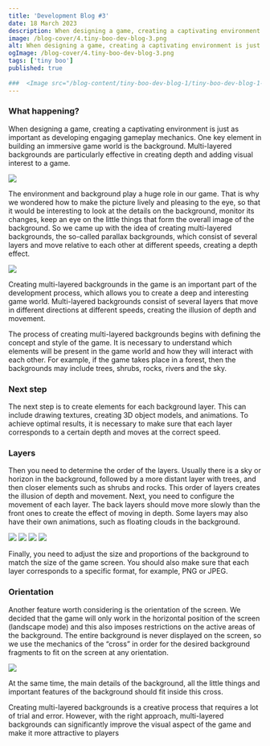 ```yaml
---
title: 'Development Blog #3'
date: 18 March 2023
description: When designing a game, creating a captivating environment is just as important as developing engaging gameplay mechanics.
image: /blog-cover/4.tiny-boo-dev-blog-3.png
alt: When designing a game, creating a captivating environment is just as important as developing engaging gameplay mechanics.
ogImage: /blog-cover/4.tiny-boo-dev-blog-3.png
tags: ['tiny boo']
published: true
	
###  <Image src="/blog-content/tiny-boo-dev-blog-1/tiny-boo-dev-blog-1-2.png"></Image>
---
```


### What happening?

When designing a game, creating a captivating environment is just as important as developing engaging gameplay mechanics. One key element in building an immersive game world is the background. Multi-layered backgrounds are particularly effective in creating depth and adding visual interest to a game.

<Image src="/blog-content/tiny-boo-dev-blog-3/tiny-boo-dev-blog-3-1.webp"></Image>

The environment and background play a huge role in our game. That is why we wondered how to make the picture lively and pleasing to the eye, so that it would be interesting to look at the details on the background, monitor its changes, keep an eye on the little things that form the overall image of the background. So we came up with the idea of creating multi-layered backgrounds, the so-called parallax backgrounds, which consist of several layers and move relative to each other at different speeds, creating a depth effect.

<Image src="/blog-content/tiny-boo-dev-blog-3/tiny-boo-dev-blog-3-2.png"></Image>

Creating multi-layered backgrounds in the game is an important part of the development process, which allows you to create a deep and interesting game world. Multi-layered backgrounds consist of several layers that move in different directions at different speeds, creating the illusion of depth and movement.

The process of creating multi-layered backgrounds begins with defining the concept and style of the game. It is necessary to understand which elements will be present in the game world and how they will interact with each other. For example, if the game takes place in a forest, then the backgrounds may include trees, shrubs, rocks, rivers and the sky.

### Next step

The next step is to create elements for each background layer. This can include drawing textures, creating 3D object models, and animations. To achieve optimal results, it is necessary to make sure that each layer corresponds to a certain depth and moves at the correct speed.

### Layers

Then you need to determine the order of the layers. Usually there is a sky or horizon in the background, followed by a more distant layer with trees, and then closer elements such as shrubs and rocks. This order of layers creates the illusion of depth and movement. Next, you need to configure the movement of each layer. The back layers should move more slowly than the front ones to create the effect of moving in depth. Some layers may also have their own animations, such as floating clouds in the background.

<Image src="/blog-content/tiny-boo-dev-blog-3/tiny-boo-dev-blog-3-3.webp"></Image>
<Image src="/blog-content/tiny-boo-dev-blog-3/tiny-boo-dev-blog-3-4.webp"></Image>
<Image src="/blog-content/tiny-boo-dev-blog-3/tiny-boo-dev-blog-3-5.webp"></Image>
<Image src="/blog-content/tiny-boo-dev-blog-3/tiny-boo-dev-blog-3-6.webp"></Image>

Finally, you need to adjust the size and proportions of the background to match the size of the game screen. You should also make sure that each layer corresponds to a specific format, for example, PNG or JPEG.

### Orientation

Another feature worth considering is the orientation of the screen. We decided that the game will only work in the horizontal position of the screen (landscape mode) and this also imposes restrictions on the active areas of the background. The entire background is never displayed on the screen, so we use the mechanics of the “cross” in order for the desired background fragments to fit on the screen at any orientation.

<Image src="/blog-content/tiny-boo-dev-blog-3/tiny-boo-dev-blog-3-7.png"></Image>

At the same time, the main details of the background, all the little things and important features of the background should fit inside this cross.

Creating multi-layered backgrounds is a creative process that requires a lot of trial and error. However, with the right approach, multi-layered backgrounds can significantly improve the visual aspect of the game and make it more attractive to players
